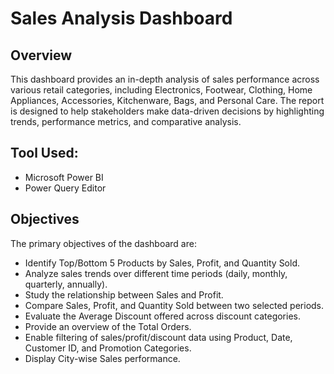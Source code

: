 # Sales Analysis Dashboard

## Overview
This dashboard provides an in-depth analysis of sales performance across various retail categories, including Electronics, Footwear, Clothing, Home Appliances, Accessories, Kitchenware, Bags, and Personal Care. The report is designed to help stakeholders make data-driven decisions by highlighting trends, performance metrics, and comparative analysis.


 
## Tool Used:
*  Microsoft Power BI
*  Power Query Editor

## Objectives
The primary objectives of the dashboard are:
* Identify Top/Bottom 5 Products by Sales, Profit, and Quantity Sold.
* Analyze sales trends over different time periods (daily, monthly, quarterly, annually).
* Study the relationship between Sales and Profit.
* Compare Sales, Profit, and Quantity Sold between two selected periods.
* Evaluate the Average Discount offered across discount categories.
* Provide an overview of the Total Orders.
* Enable filtering of sales/profit/discount data using Product, Date, Customer ID, and Promotion Categories.
* Display City-wise Sales performance.

